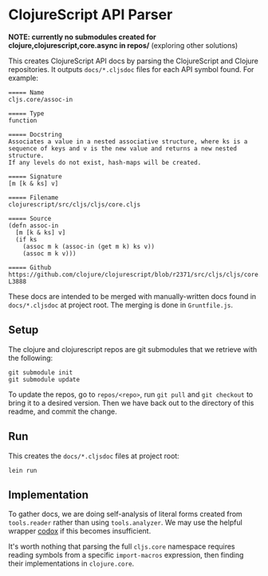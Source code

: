 # ClojureScript API Parser

__NOTE: currently no submodules created for clojure,clojurescript,core.async in repos/__
(exploring other solutions)

This creates ClojureScript API docs by parsing the ClojureScript and Clojure
repositories.  It outputs `docs/*.cljsdoc` files for each API symbol found.
For example:

```
===== Name
cljs.core/assoc-in

===== Type
function

===== Docstring
Associates a value in a nested associative structure, where ks is a
sequence of keys and v is the new value and returns a new nested structure.
If any levels do not exist, hash-maps will be created.

===== Signature
[m [k & ks] v]

===== Filename
clojurescript/src/cljs/cljs/core.cljs

===== Source
(defn assoc-in
  [m [k & ks] v]
  (if ks
    (assoc m k (assoc-in (get m k) ks v))
    (assoc m k v)))

===== Github
https://github.com/clojure/clojurescript/blob/r2371/src/cljs/cljs/core.cljs#L3881-L3888
```

These docs are intended to be merged with manually-written docs found in
`docs/*.cljsdoc` at project root. The merging is done in `Gruntfile.js`.

## Setup

The clojure and clojurescript repos are git submodules that we retrieve with
the following:

```
git submodule init
git submodule update
```

To update the repos, go to `repos/<repo>`, run `git pull` and `git checkout` to
bring it to a desired version.  Then we have back out to the directory of this readme,
and commit the change.

## Run

This creates the `docs/*.cljsdoc` files at project root:

```
lein run
```

## Implementation

To gather docs, we are doing self-analysis of literal forms created from
`tools.reader` rather than using `tools.analyzer`. We may use the helpful
wrapper [codox] if this becomes insufficient.

It's worth nothing that parsing the full `cljs.core` namespace requires reading
symbols from a specific `import-macros` expression, then finding their
implementations in `clojure.core`.

[codox]:https://github.com/weavejester/codox
